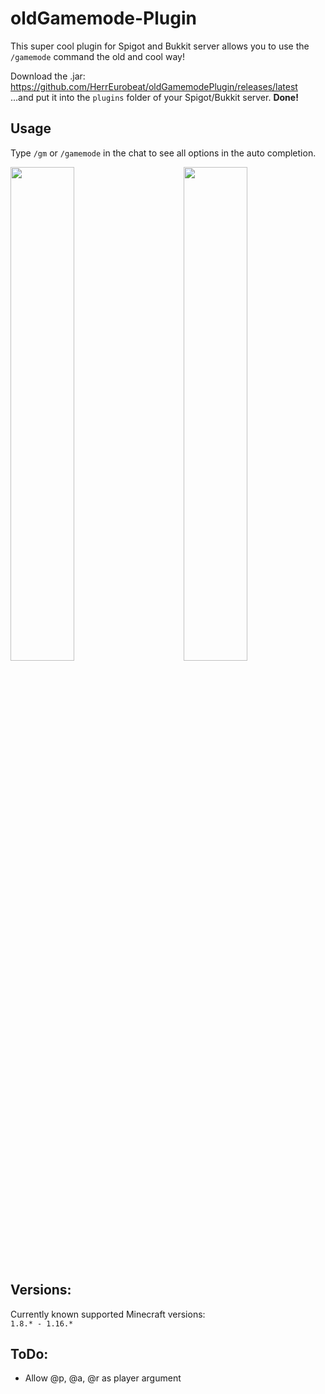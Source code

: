 # oldGamemode-Plugin

This super cool plugin for Spigot and Bukkit server allows you to use the `/gamemode` command the old and cool way!  

Download the .jar: https://github.com/HerrEurobeat/oldGamemodePlugin/releases/latest  
...and put it into the `plugins` folder of your Spigot/Bukkit server. **Done!**  

## Usage

Type `/gm` or `/gamemode` in the chat to see all options in the auto completion.  

<div>
  <img width=45% height:auto src="https://raw.githubusercontent.com/HerrEurobeat/oldGamemodePlugin/master/.github/img/demo2.png">  
  <img align="right" width=45% height:auto src="https://raw.githubusercontent.com/HerrEurobeat/oldGamemodePlugin/master/.github/img/demo1.png">  
</div>
  
## Versions:

Currently known supported Minecraft versions:  
`1.8.* - 1.16.*`

## ToDo:
- Allow @p, @a, @r as player argument
